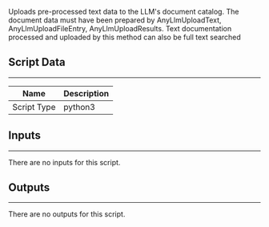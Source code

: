 Uploads pre-processed text data to the LLM's document catalog.  The document data must have been prepared by AnyLlmUploadText, AnyLlmUploadFileEntry, AnyLlmUploadResults. Text documentation processed and uploaded by this method can also be full text searched

## Script Data

---

| **Name** | **Description** |
| --- | --- |
| Script Type | python3 |

## Inputs

---
There are no inputs for this script.

## Outputs

---
There are no outputs for this script.
